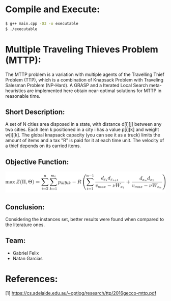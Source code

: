 # Compile and Execute:
```bash
$ g++ main.cpp -O3 -o executable
$ ./executable
```

# Multiple Traveling Thieves Problem (MTTP):

The MTTP problem is a variation with multiple agents of the Travelling Thief Problem (TTP), which is a combination of Knapsack Problem with Traveling Salesman Problem (NP-Hard). A GRASP and a Iterated Local Search meta-heuristics are implemented here obtain near-optimal solutions for MTTP in reasonable time.

## Short Description:

A set of N cities area disposed in a state, with distance d[i][j] between any two cities. Each item k positioned in a city i has a value p[i][k] and weight w[i][k]. The global knapsack capacity (you can see it as a truck) limits the amount of items and a tax "R" is paid for it at each time unit. The velocity of a thief depends on its carried items.

## Objective Function:

<img src="assets/obj_function.png" />

## Conclusion:
Considering the instances set, better results were found when compared to the literature ones.

## Team:

* Gabriel Felix 
* Natan Garcias 

# References:
[1] https://cs.adelaide.edu.au/~optlog/research/ttp/2016gecco-mttp.pdf


